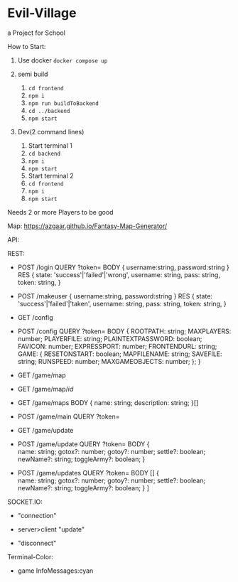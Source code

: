 # Evil-Village

a Project for School

How to Start:

1. Use docker `docker compose up`

2. semi build
   1. `cd frontend`
   2. `npm i`
   3. `npm run buildToBackend`
   4. `cd ../backend`
   5. `npm start`

3. Dev(2 command lines)
   1. Start terminal 1
   2. `cd backend`
   3. `npm i`
   4. `npm start`
   5. Start terminal 2
   6. `cd frontend`
   7. `npm i`
   8. `npm start`

Needs 2 or more Players to be good

Map: <https://azgaar.github.io/Fantasy-Map-Generator/>

API:

REST:

- POST /login QUERY ?token= BODY { username:string, password:string }
  RES {
  state: 'success'|'failed'|'wrong',
  username: string,
  pass: string,
  token: string,
  }

- POST /makeuser { username:string, password:string }
  RES {
  state: 'success'|'failed'|'taken',
  username: string,
  pass: string,
  token: string,
  }

- GET /config

- POST /config QUERY ?token= BODY {
  ROOTPATH: string;
  MAXPLAYERS: number;
  PLAYERFILE: string;
  PLAINTEXTPASSWORD: boolean;
  FAVICON: number;
  EXPRESSPORT: number;
  FRONTENDURL: string;
  GAME: {
  RESETONSTART: boolean;
  MAPFILENAME: string;
  SAVEFILE: string;
  RUNSPEED: number;
  MAXGAMEOBJECTS: number;
  };
  }

- GET /game/map

- GET /game/map/$id$

- GET /game/maps BODY {
    name: string;
    description: string;
  }[]

- POST /game/main QUERY ?token=

- GET /game/update

- POST /game/update QUERY ?token= BODY {  
  name: string;
  gotox?: number;
  gotoy?: number;
  settle?: boolean;
  newName?: string;
  toggleArmy?: boolean;
  }

- POST /game/updates QUERY ?token= BODY []
  {  
   name: string;
  gotox?: number;
  gotoy?: number;
  settle?: boolean;
  newName?: string;
  toggleArmy?: boolean;
  }
  ]

SOCKET.IO:

- "connection"

- server>client "update"

- "disconnect"

Terminal-Color:

- game InfoMessages:cyan
